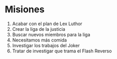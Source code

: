 # Misiones

1. Acabar con el plan de Lex Luthor
2. Crear la liga de la justicia
3. Buscar nuevos miembros para la liga
4. Necesitamos más comida
5. Investigar los trabajos del Joker
6. Tratar de investigar que trama el Flash Reverso
